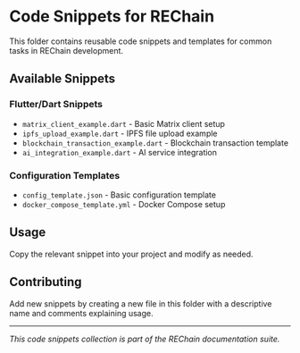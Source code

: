 # Code Snippets for REChain

This folder contains reusable code snippets and templates for common tasks in REChain development.

## Available Snippets

### Flutter/Dart Snippets

- `matrix_client_example.dart` - Basic Matrix client setup
- `ipfs_upload_example.dart` - IPFS file upload example
- `blockchain_transaction_example.dart` - Blockchain transaction template
- `ai_integration_example.dart` - AI service integration

### Configuration Templates

- `config_template.json` - Basic configuration template
- `docker_compose_template.yml` - Docker Compose setup

## Usage

Copy the relevant snippet into your project and modify as needed.

## Contributing

Add new snippets by creating a new file in this folder with a descriptive name and comments explaining usage.

---

*This code snippets collection is part of the REChain documentation suite.*
